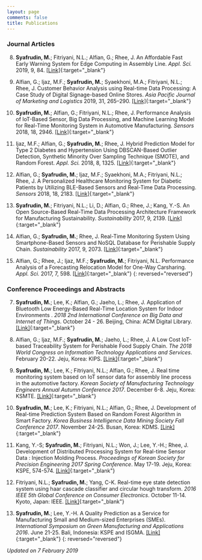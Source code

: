 ```yaml
---
layout: page
comments: false
title: Publications
---
```


### Journal Articles

8. **Syafrudin, M.**; Fitriyani, N.L.; Alfian, G.; Rhee, J. An Affordable Fast Early Warning System for Edge Computing in Assembly Line. *Appl. Sci.* 2019, 9, 84. [[Link]](https://doi.org/10.3390/app9010084){:target="_blank"}

7. Alfian, G.; Ijaz, M.F.; **Syafrudin, M.**; Syaekhoni, M.A.; Fitriyani, N.L.; Rhee, J. Customer Behavior Analysis using Real-time Data Processing: A Case Study of Digital Signage-based Online Stores. *Asia Pacific Journal of Marketing and Logistics* 2019, 31, 265–290. [[Link]](https://doi.org/10.1108/APJML-03-2018-0088){:target="_blank"}

6. **Syafrudin, M.**; Alfian, G.; Fitriyani, N.L.; Rhee, J. Performance Analysis of IoT-Based Sensor, Big Data Processing, and Machine Learning Model for Real-Time Monitoring System in Automotive Manufacturing. *Sensors* 2018, 18, 2946. [[Link]](https://doi.org/10.3390/s18092946){:target="_blank"}

5. Ijaz, M.F.; Alfian, G.; **Syafrudin, M.**; Rhee, J. Hybrid Prediction Model for Type 2 Diabetes and Hypertension Using DBSCAN-Based Outlier Detection, Synthetic Minority Over Sampling Technique (SMOTE), and Random Forest. *Appl. Sci.* 2018, 8, 1325. [[Link]](https://doi.org/10.3390/app8081325){:target="_blank"}

4. Alfian, G.; **Syafrudin, M.**; Ijaz, M.F.; Syaekhoni, M.A.; Fitriyani, N.L.; Rhee, J. A Personalized Healthcare Monitoring System for Diabetic Patients by Utilizing BLE-Based Sensors and Real-Time Data Processing. *Sensors* 2018, 18, 2183. [[Link]](https://doi.org/10.3390/s18072183){:target="_blank"}

3. **Syafrudin, M.**; Fitriyani, N.L.; Li, D.; Alfian, G.; Rhee, J.; Kang, Y.-S. An Open Source-Based Real-Time Data Processing Architecture Framework for Manufacturing Sustainability. *Sustainability* 2017, 9, 2139. [[Link]](http://dx.doi.org/10.3390/su9112139){:target="_blank"}

2. Alfian, G.; **Syafrudin, M.**; Rhee, J. Real-Time Monitoring System Using Smartphone-Based Sensors and NoSQL Database for Perishable Supply Chain. *Sustainability* 2017, 9, 2073. [[Link]](http://dx.doi.org/10.3390/su9112073){:target="_blank"}

1. Alfian, G.; Rhee, J.; Ijaz, M.F.; **Syafrudin, M.**; Fitriyani, N.L. Performance Analysis of a Forecasting Relocation Model for One-Way Carsharing. *Appl. Sci.* 2017, 7, 598. [[Link]](http://dx.doi.org/10.3390/app7060598){:target="_blank"}
{: reversed="reversed"}


### Conference Proceedings and Abstracts

7. **Syafrudin, M.**; Lee, K.; Alfian, G.; Jaeho, L.; Rhee, J. Application of Bluetooth Low Energy-Based Real-Time Location System for Indoor Environments
. *2018 2nd International Conference on Big Data and Internet of Things*. October 24 - 26. Beijing, China: ACM Digital Library. [[Link]](https://doi.org/10.1145/3289430.3289470){:target="_blank"}

6. Alfian, G.; Ijaz, M.F.; **Syafrudin, M.**; Jaeho, L.; Rhee, J. A Low Cost IoT-based Traceability System for Perishable Food Supply Chain. *The 2018 World Congress on Information Technology Applications and Services*. February 20-22. Jeju, Korea: KIPS. [[Link]](http://www.worlditcongress.org/2018/World-IT_2018_Programbook_v4.5.pdf){:target="_blank"}

5. **Syafrudin, M.**; Lee, K.; Fitriyani, N.L.; Alfian, G.; Rhee, J. Real time monitoring system based on IoT sensor data for assembly line process in the automotive factory. *Korean Society of Manufacturing Technology Engineers Annual Autumn Conference 2017*. December 6-8. Jeju, Korea: KSMTE. [[Link]](http://www.dbpia.co.kr/Journal/ArticleDetail/NODE07285510){:target="_blank"}

4. **Syafrudin, M.**; Lee, K.; Fitriyani, N.L.; Alfian, G.; Rhee, J. Development of Real-time Prediction System Based on Random Forest Algorithm in Smart Factory. *Korea Business Intelligence Data Mining Society Fall Conference 2017*. November 24-25. Busan, Korea: KDMS. [[Link]](http://kdms.or.kr/board/read.asp?table=notice&m_no=253){:target="_blank"}

3. Kang, Y.-S; **Syafrudin, M.**; Fitriyani, N.L.; Won, J.; Lee, Y.-H.; Rhee, J. Development of Distributed Processing System for Real-time Sensor Data : Injection Molding Process. *Proceedings of Korean Society for Precision Engineering 2017 Spring Conference*. May 17-19. Jeju, Korea: KSPE, 574-574. [[Link]](http://www.dbpia.co.kr/Journal/ArticleDetail/NODE07205708){:target="_blank"}

2. Fitriyani, N.L.; **Syafrudin, M.**; Yang, C-K. Real-time eye state detection system using haar cascade classifier and circular hough transform. *2016 IEEE 5th Global Conference on Consumer Electronics*. October 11-14. Kyoto, Japan: IEEE.  [[Link]](http://ieeexplore.ieee.org/document/7800424/){:target="_blank"}

1. **Syafrudin, M.**; Lee, Y.-H. A Quality Prediction as a Service for Manufacturing Small and Medium-sized Enterprises (SMEs). *International Symposium on Green Manufacturing and Applications 2016*. June 21-25. Bali, Indonesia: KSPE and ISGMA. [[Link]](http://2016.isgma.org/data/2016/04-ISGMA2016_pdf.zip){:target="_blank"}
{: reversed="reversed"}



*Updated on 7 February 2019*
